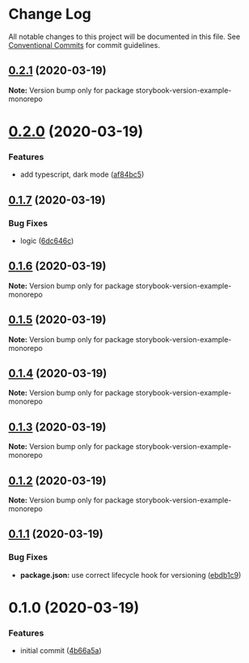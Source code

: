 # Change Log

All notable changes to this project will be documented in this file.
See [Conventional Commits](https://conventionalcommits.org) for commit guidelines.

## [0.2.1](https://github.com/petermikitsh/storybook-version-example/compare/v0.2.0...v0.2.1) (2020-03-19)

**Note:** Version bump only for package storybook-version-example-monorepo





# [0.2.0](https://github.com/petermikitsh/storybook-version-example/compare/v0.1.7...v0.2.0) (2020-03-19)


### Features

* add typescript, dark mode ([af84bc5](https://github.com/petermikitsh/storybook-version-example/commit/af84bc5185eef46e7e9a52aba367557f247e3776))





## [0.1.7](https://github.com/petermikitsh/storybook-version-example/compare/v0.1.6...v0.1.7) (2020-03-19)


### Bug Fixes

* logic ([6dc646c](https://github.com/petermikitsh/storybook-version-example/commit/6dc646c9330f2d94b30ad7eed0a9c952d51d5bec))





## [0.1.6](https://github.com/petermikitsh/storybook-version-example/compare/v0.1.5...v0.1.6) (2020-03-19)

**Note:** Version bump only for package storybook-version-example-monorepo





## [0.1.5](https://github.com/petermikitsh/storybook-version-example/compare/v0.1.4...v0.1.5) (2020-03-19)

**Note:** Version bump only for package storybook-version-example-monorepo





## [0.1.4](https://github.com/petermikitsh/storybook-version-example/compare/v0.1.3...v0.1.4) (2020-03-19)

**Note:** Version bump only for package storybook-version-example-monorepo





## [0.1.3](https://github.com/petermikitsh/storybook-version-example/compare/v0.1.1...v0.1.3) (2020-03-19)

**Note:** Version bump only for package storybook-version-example-monorepo





## [0.1.2](https://github.com/petermikitsh/storybook-version-example/compare/v0.1.1...v0.1.2) (2020-03-19)

**Note:** Version bump only for package storybook-version-example-monorepo





## [0.1.1](https://github.com/petermikitsh/storybook-version-example/compare/v0.1.0...v0.1.1) (2020-03-19)


### Bug Fixes

* **package.json:** use correct lifecycle hook for versioning ([ebdb1c9](https://github.com/petermikitsh/storybook-version-example/commit/ebdb1c9c38c971ea714a42540234a3719634dd3d))





# 0.1.0 (2020-03-19)


### Features

* initial commit ([4b66a5a](https://github.com/petermikitsh/storybook-version-example/commit/4b66a5aec7147d31b625178d019f1317d6353e8e))
